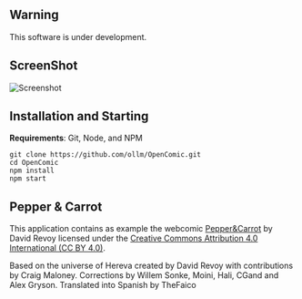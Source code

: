 ## Warning

This software is under development.

## ScreenShot

![Screenshot](https://drive.google.com/uc?export=view&id=0Bys7xcli0VYlckNFTkF6QmdVbE0 "Screenshot")

## Installation and Starting
__Requirements__: Git, Node, and NPM

```shell
git clone https://github.com/ollm/OpenComic.git
cd OpenComic
npm install
npm start
```
## Pepper & Carrot

This application contains as example the webcomic [Pepper&Carrot](https://www.peppercarrot.com) by David Revoy
licensed under the [Creative Commons Attribution 4.0 International (CC BY 4.0)](https://creativecommons.org/licenses/by/4.0/).

Based on the universe of Hereva created by David Revoy with contributions by Craig Maloney.
Corrections by Willem Sonke, Moini, Hali, CGand and Alex Gryson.
Translated into Spanish by TheFaico
